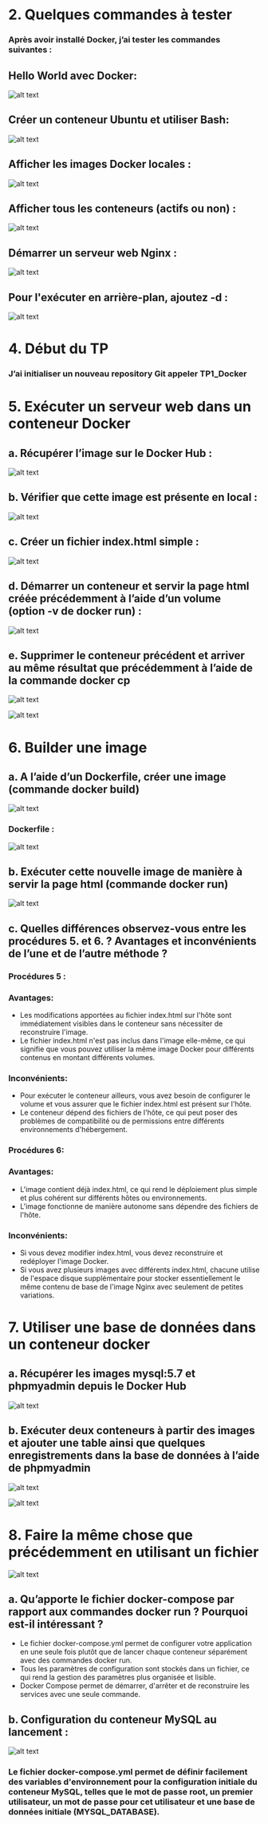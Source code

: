 # 2. Quelques commandes à tester

### Après avoir installé Docker, j’ai tester les commandes suivantes :
	
## Hello World avec Docker:

![alt text](image.png)

## Créer un conteneur Ubuntu et utiliser Bash:

![alt text](image-1.png)

## Afficher les images Docker locales :

![alt text](image-2.png)

## Afficher tous les conteneurs (actifs ou non) :

![alt text](image-3.png)

## Démarrer un serveur web Nginx :

![alt text](image-4.png)

## Pour l'exécuter en arrière-plan, ajoutez -d :

![alt text](image-5.png)

# 4. Début du TP

### J’ai initialiser un nouveau repository Git appeler TP1_Docker

# 5. Exécuter un serveur web dans un conteneur Docker

## a. Récupérer l’image sur le Docker Hub :

![alt text](image-6.png)

## b. Vérifier que cette image est présente en local :

![alt text](image-7.png)

## c. Créer un fichier index.html simple :

![alt text](image-8.png)

## d. Démarrer un conteneur et servir la page html créée précédemment à l’aide d’un volume (option -v de docker run) :

![alt text](image-9.png)

## e. Supprimer le conteneur précédent et arriver au même résultat que précédemment à l’aide de la commande docker cp 

![alt text](image-10.png)

![alt text](image-11.png)

# 6. Builder une image 

## a. A l’aide d’un Dockerfile, créer une image (commande docker build) 

![alt text](image-12.png)

### Dockerfile :

![alt text](image-13.png)

## b. Exécuter cette nouvelle image de manière à servir la page html (commande docker run)

![alt text](image-14.png)

## c. Quelles différences observez-vous entre les procédures 5. et 6. ? Avantages et inconvénients de l’une et de l’autre méthode ?

### Procédures 5 :

### Avantages:

- Les modifications apportées au fichier index.html sur l'hôte sont immédiatement visibles dans le conteneur sans nécessiter de reconstruire l'image.
- Le fichier index.html n'est pas inclus dans l'image elle-même, ce qui signifie que vous pouvez utiliser la même image Docker pour différents contenus en montant différents volumes.

### Inconvénients:

- Pour exécuter le conteneur ailleurs, vous avez besoin de configurer le volume et vous assurer que le fichier index.html est présent sur l'hôte.
- Le conteneur dépend des fichiers de l'hôte, ce qui peut poser des problèmes de compatibilité ou de permissions entre différents environnements d'hébergement.

### Procédures 6:

### Avantages:

- L'image contient déjà index.html, ce qui rend le déploiement plus simple et plus cohérent sur différents hôtes ou environnements.
- L'image fonctionne de manière autonome sans dépendre des fichiers de l'hôte.

### Inconvénients:

- Si vous devez modifier index.html, vous devez reconstruire et redéployer l'image Docker.
- Si vous avez plusieurs images avec différents index.html, chacune utilise de l'espace disque supplémentaire pour stocker essentiellement le même contenu de base de l'image Nginx avec seulement de petites variations.

# 7. Utiliser une base de données dans un conteneur docker

## a. Récupérer les images mysql:5.7 et phpmyadmin depuis le Docker Hub

![alt text](image-15.png)

## b. Exécuter deux conteneurs à partir des images et ajouter une table ainsi que quelques enregistrements dans la base de données à l’aide de phpmyadmin

![alt text](image-16.png)

![alt text](image-17.png)

# 8. Faire la même chose que précédemment en utilisant un fichier

![alt text](image-18.png)

## a. Qu’apporte le fichier docker-compose par rapport aux commandes docker run ? Pourquoi est-il intéressant ?

- Le fichier docker-compose.yml permet de configurer votre application en une seule fois plutôt que de lancer chaque conteneur séparément avec des commandes docker run.
- Tous les paramètres de configuration sont stockés dans un fichier, ce qui rend la gestion des paramètres plus organisée et lisible.
- Docker Compose permet de démarrer, d'arrêter et de reconstruire les services avec une seule commande.

## b. Configuration du conteneur MySQL au lancement :

![alt text](image-19.png)

### Le fichier docker-compose.yml permet de définir facilement des variables d'environnement pour la configuration initiale du conteneur MySQL, telles que le mot de passe root, un premier utilisateur, un mot de passe pour cet utilisateur et une base de données initiale (MYSQL_DATABASE).